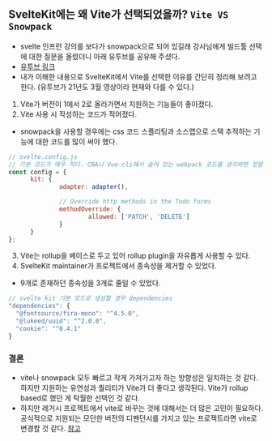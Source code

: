 ## SvelteKit에는 왜 Vite가 선택되었을까? `Vite VS Snowpack`

- svelte 인프런 강의를 보다가 snowpack으로 되어 있길래 강사님에게 빌드툴 선택에 대한 질문을 올렸더니 아래 유투브를 공유해 주셨다.
- [유투브 링크](https://www.youtube.com/watch?v=tUXqcrHrGJk&ab_channel=BraydenGirard)
- 내가 이해한 내용으로 SvelteKit에서 Vite를 선택한 이유를 간단히 정리해 보려고 한다. (유투브가 21년도 3월 영상이라 현재와 다를 수 있다.)

1. Vite가 버전이 1에서 2로 올라가면서 지원하는 기능들이 좋아졌다.
2. Vite 사용 시 작성하는 코드가 적어졌다. 
  - snowpack을 사용할 경우에는 css 코드 스플리팅과 소스맵으로 스택 추적하는 기능에 대한 코드를 많이 써야 했다.

  ```js
  // svelte.config.js
  // 기본 코드가 매우 적다. CRA나 Vue-cli에서 숨어 있는 webpack 코드를 생각하면 정말 적다.. 
  const config = {
        kit: {
                adapter: adapter(),

                // Override http methods in the Todo forms
                methodOverride: {
                        allowed: ['PATCH', 'DELETE']
                }
        }
  };
  ```
3. Vite는 rollup을 베이스로 두고 있어 rollup plugin을 자유롭게 사용할 수 있다.
4. SvelteKit maintainer가 프로젝트에서 종속성을 제거할 수 있었다.
  - 9개로 존재하던 종속성을 3개로 줄일 수 있었다.
  
  ```js
  // svelte kit 기본 모드로 생성할 경우 dependencies
  "dependencies": {
    "@fontsource/fira-mono": "^4.5.0",
    "@lukeed/uuid": "^2.0.0",
    "cookie": "^0.4.1"
  }
  ```

### 결론

- vite나 snowpack 모두 빠르고 작게 가져가고자 하는 방향성은 일치하는 것 같다. 하지만 지원하는 유연성과 퀄리티가 Vite가 더 좋다고 생각된다. Vite가 rollup based로 했던 게 탁월한 선택인 것 같다.
- 하지만 레거시 프로젝트에서 vite로 바꾸는 것에 대해서는 더 많은 고민이 필요하다. 공식적으로 지원되는 모던한 버전의 디펜던시를 가지고 있는 프로젝트라면 vite로 변경할 것 같다. [참고](https://velog.io/@sehyunny/is-it-time-to-say-goodbye-to-webpack#%EA%B7%B8%EB%9E%98%EC%84%9C-%EC%9B%B9%ED%8C%A9%EC%9D%98-%EC%82%AC%EC%9A%A9%EC%9D%84-%EC%A4%91%EB%8B%A8%ED%95%98%EA%B3%A0-vite%EB%A1%9C-%EB%B0%94%EA%BF%94%EC%95%BC%ED%95%A0%EA%B9%8C%EC%9A%94)
